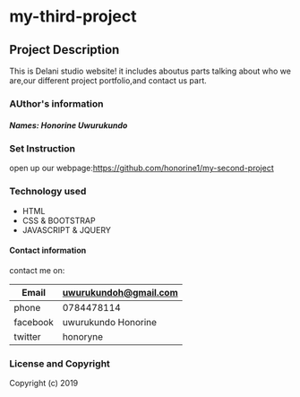 # my-third-project

## Project Description

This is Delani studio website! it includes aboutus parts talking about who we are,our different project portfolio,and contact us part.

### AUthor's information

##### Names: Honorine Uwurukundo

### Set Instruction


 open up our webpage:https://github.com/honorine1/my-second-project


### Technology used

+ HTML
+ CSS & BOOTSTRAP
+ JAVASCRIPT & JQUERY


#### Contact information

contact me on:


|Email               | uwurukundoh@gmail.com |
|--------------------|-----------------------|
| phone              |0784478114             |
|facebook            |uwurukundo Honorine    |
|twitter             |honoryne               |  
      


### License and Copyright

Copyright (c) 2019